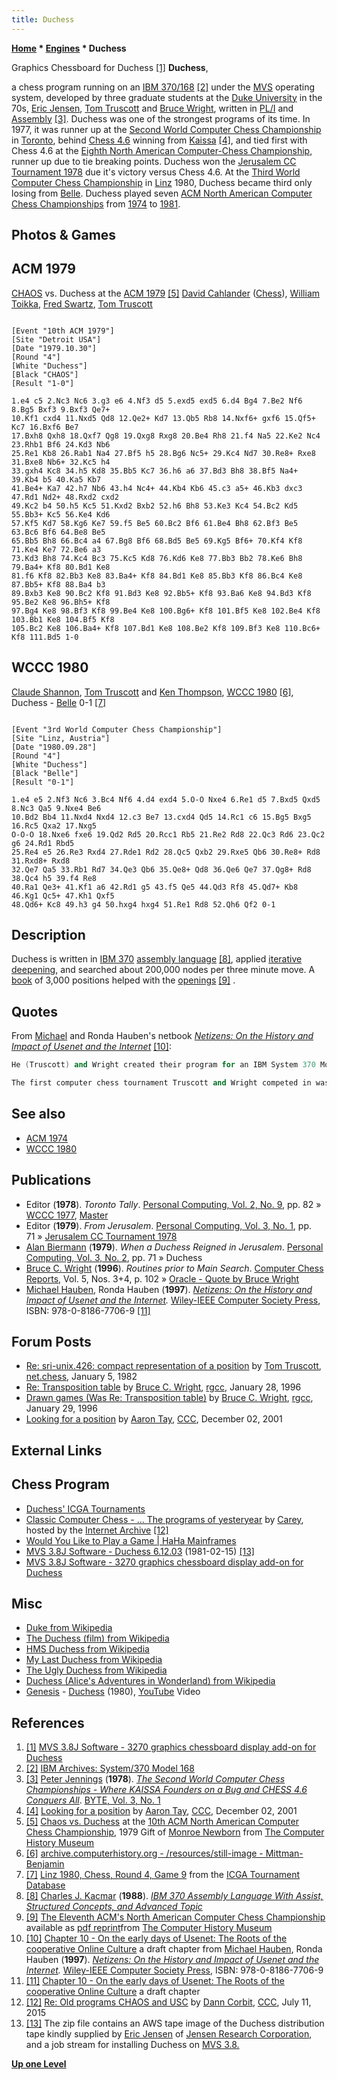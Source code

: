 ```yaml
---
title: Duchess
---
```

**[Home](Home "Home") * [Engines](Engines "Engines") * Duchess**

[](http://www.prycroft6.com.au/vs2sw/index.html#duch3270) Graphics Chessboard for Duchess <a id="cite-note-1" href="#cite-ref-1">[1]</a>
**Duchess**,

a chess program running on an [IBM 370/168](IBM_370 "IBM 370") <a id="cite-note-2" href="#cite-ref-2">[2]</a> under the [MVS](https://en.wikipedia.org/wiki/MVS) operating system, developed by three graduate students at the [Duke University](Duke_University "Duke University") in the 70s, [Eric Jensen](Eric_Jensen "Eric Jensen"), [Tom Truscott](Tom_Truscott "Tom Truscott") and [Bruce Wright](Bruce_Wright "Bruce Wright"), written in [PL/I](index.php?title=PL_1&action=edit&redlink=1 "PL 1 (page does not exist)") and [Assembly](Assembly "Assembly") <a id="cite-note-3" href="#cite-ref-3">[3]</a>. Duchess was one of the strongest programs of its time. In 1977, it was runner up at the [Second World Computer Chess Championship](WCCC_1977 "WCCC 1977") in [Toronto](https://en.wikipedia.org/wiki/Toronto), behind [Chess 4.6](</Chess_(Program)> "Chess (Program)") winning from [Kaissa](Kaissa "Kaissa") <a id="cite-note-4" href="#cite-ref-4">[4]</a>, and tied first with Chess 4.6 at the [Eighth North American Computer-Chess Championship](ACM_1977 "ACM 1977"), runner up due to tie breaking points. Duchess won the [Jerusalem CC Tournament 1978](Jerusalem_CC_Tournament_1978 "Jerusalem CC Tournament 1978") due it's victory versus Chess 4.6. At the [Third World Computer Chess Championship](WCCC_1980 "WCCC 1980") in [Linz](https://en.wikipedia.org/wiki/Linz) 1980, Duchess became third only losing from [Belle](Belle "Belle"). Duchess played seven [ACM North American Computer Chess Championships](ACM_North_American_Computer_Chess_Championship "ACM North American Computer Chess Championship") from [1974](ACM_1974 "ACM 1974") to [1981](ACM_1981 "ACM 1981").

## Photos & Games

## ACM 1979

[](http://www.computerhistory.org/chess/full_record.php?iid=stl-430b9bbe2be7f)
[CHAOS](CHAOS "CHAOS") vs. Duchess at the [ACM 1979](ACM_1979 "ACM 1979") <a id="cite-note-5" href="#cite-ref-5">[5]</a> [David Cahlander](David_Cahlander "David Cahlander") ([Chess](</Chess_(Program)> "Chess (Program)")), [William Toikka](William_Toikka "William Toikka"), [Fred Swartz](Fred_Swartz "Fred Swartz"), [Tom Truscott](Tom_Truscott "Tom Truscott")

```

[Event "10th ACM 1979"]
[Site "Detroit USA"]
[Date "1979.10.30"]
[Round "4"]
[White "Duchess"]
[Black "CHAOS"]
[Result "1-0"]

1.e4 c5 2.Nc3 Nc6 3.g3 e6 4.Nf3 d5 5.exd5 exd5 6.d4 Bg4 7.Be2 Nf6 8.Bg5 Bxf3 9.Bxf3 Qe7+ 
10.Kf1 cxd4 11.Nxd5 Qd8 12.Qe2+ Kd7 13.Qb5 Rb8 14.Nxf6+ gxf6 15.Qf5+ Kc7 16.Bxf6 Be7 
17.Bxh8 Qxh8 18.Qxf7 Qg8 19.Qxg8 Rxg8 20.Be4 Rh8 21.f4 Na5 22.Ke2 Nc4 23.Rhb1 Bf6 24.Kd3 Nb6 
25.Re1 Kb8 26.Rab1 Na4 27.Bf5 h5 28.Bg6 Nc5+ 29.Kc4 Nd7 30.Re8+ Rxe8 31.Bxe8 Nb6+ 32.Kc5 h4 
33.gxh4 Kc8 34.h5 Kd8 35.Bb5 Kc7 36.h6 a6 37.Bd3 Bh8 38.Bf5 Na4+ 39.Kb4 b5 40.Ka5 Kb7 
41.Be4+ Ka7 42.h7 Nb6 43.h4 Nc4+ 44.Kb4 Kb6 45.c3 a5+ 46.Kb3 dxc3 47.Rd1 Nd2+ 48.Rxd2 cxd2 
49.Kc2 b4 50.h5 Kc5 51.Kxd2 Bxb2 52.h6 Bh8 53.Ke3 Kc4 54.Bc2 Kd5 55.Bb3+ Kc5 56.Ke4 Kd6 
57.Kf5 Kd7 58.Kg6 Ke7 59.f5 Be5 60.Bc2 Bf6 61.Be4 Bh8 62.Bf3 Be5 63.Bc6 Bf6 64.Be8 Be5
65.Bb5 Bh8 66.Bc4 a4 67.Bg8 Bf6 68.Bd5 Be5 69.Kg5 Bf6+ 70.Kf4 Kf8 71.Ke4 Ke7 72.Be6 a3
73.Kd3 Bh8 74.Kc4 Bc3 75.Kc5 Kd8 76.Kd6 Ke8 77.Bb3 Bb2 78.Ke6 Bh8 79.Ba4+ Kf8 80.Bd1 Ke8 
81.f6 Kf8 82.Bb3 Ke8 83.Ba4+ Kf8 84.Bd1 Ke8 85.Bb3 Kf8 86.Bc4 Ke8 87.Bb5+ Kf8 88.Ba4 b3 
89.Bxb3 Ke8 90.Bc2 Kf8 91.Bd3 Ke8 92.Bb5+ Kf8 93.Ba6 Ke8 94.Bd3 Kf8 95.Be2 Ke8 96.Bh5+ Kf8 
97.Bg4 Ke8 98.Bf3 Kf8 99.Be4 Ke8 100.Bg6+ Kf8 101.Bf5 Ke8 102.Be4 Kf8 103.Bb1 Ke8 104.Bf5 Kf8 
105.Bc2 Ke8 106.Ba4+ Kf8 107.Bd1 Ke8 108.Be2 Kf8 109.Bf3 Ke8 110.Bc6+ Kf8 111.Bd5 1-0

```

## WCCC 1980

[](http://archive.computerhistory.org/resources/still-image/Mittman-Benjamin/)
[Claude Shannon](Claude_Shannon "Claude Shannon"), [Tom Truscott](Tom_Truscott "Tom Truscott") and [Ken Thompson](Ken_Thompson "Ken Thompson"), [WCCC 1980](WCCC_1980 "WCCC 1980") <a id="cite-note-6" href="#cite-ref-6">[6]</a>, Duchess - [Belle](Belle "Belle") 0-1 <a id="cite-note-7" href="#cite-ref-7">[7]</a>

```

[Event "3rd World Computer Chess Championship"]
[Site "Linz, Austria"]
[Date "1980.09.28"]
[Round "4"]
[White "Duchess"]
[Black "Belle"]
[Result "0-1"]

1.e4 e5 2.Nf3 Nc6 3.Bc4 Nf6 4.d4 exd4 5.O-O Nxe4 6.Re1 d5 7.Bxd5 Qxd5 8.Nc3 Qa5 9.Nxe4 Be6
10.Bd2 Bb4 11.Nxd4 Nxd4 12.c3 Be7 13.cxd4 Qd5 14.Rc1 c6 15.Bg5 Bxg5 16.Rc5 Qxa2 17.Nxg5 
O-O-O 18.Nxe6 fxe6 19.Qd2 Rd5 20.Rcc1 Rb5 21.Re2 Rd8 22.Qc3 Rd6 23.Qc2 g6 24.Rd1 Rbd5 
25.Re4 e5 26.Re3 Rxd4 27.Rde1 Rd2 28.Qc5 Qxb2 29.Rxe5 Qb6 30.Re8+ Rd8 31.Rxd8+ Rxd8 
32.Qe7 Qa5 33.Rb1 Rd7 34.Qe3 Qb6 35.Qe8+ Qd8 36.Qe6 Qe7 37.Qg8+ Rd8 38.Qc4 h5 39.f4 Re8
40.Ra1 Qe3+ 41.Kf1 a6 42.Rd1 g5 43.f5 Qe5 44.Qd3 Rf8 45.Qd7+ Kb8 46.Kg1 Qc5+ 47.Kh1 Qxf5
48.Qd6+ Kc8 49.h3 g4 50.hxg4 hxg4 51.Re1 Rd8 52.Qh6 Qf2 0-1

```

## Description

Duchess is written in [IBM 370](IBM_370 "IBM 370") [assembly language](Assembly "Assembly") <a id="cite-note-8" href="#cite-ref-8">[8]</a>, applied [iterative deepening](Iterative_Deepening "Iterative Deepening"), and searched about 200,000 nodes per three minute move. A [book](Opening_Book "Opening Book") of 3,000 positions helped with the [openings](Opening "Opening") <a id="cite-note-9" href="#cite-ref-9">[9]</a> .

## Quotes

From [Michael](https://en.wikipedia.org/wiki/Michael_Hauben) and Ronda Hauben's netbook *[Netizens: On the History and Impact of Usenet and the Internet](http://www.columbia.edu/~hauben/project_book.html)* <a id="cite-note-10" href="#cite-ref-10">[10]</a>:

```C++
He (Truscott) and Wright created their program for an IBM System 370 Model 165  MVT/TSO mainframe computer system at Duke. It had three megabytes of main memory, which Truscott notes was later upgraded to "4 megabytes for a mere $100,000." That was, according to Truscott, "Pretty much the top of the line at the time. We did our development in batch mode," he remembers, "The source code was on [punched cards](https://en.wikipedia.org/wiki/Punched_card) and the compiled code was stored on disk." And in tournaments, he and Wright used the IBM time-sharing mode TSO.

```

```C++
The first computer chess tournament Truscott and Wright competed in was the North American Chess Championships held at the ACM Annual Conference in San Diego, California in November 1974. By then, Truscott was in his senior year at Duke. He and Wright named their chess program Duchess. 

```

## See also

- [ACM 1974](ACM_1974 "ACM 1974")
- [WCCC 1980](WCCC_1980#Duchess "WCCC 1980")

## Publications

- Editor (**1978**). *Toronto Tally*. [Personal Computing, Vol. 2, No. 9](Personal_Computing#2_9 "Personal Computing"), pp. 82 » [WCCC 1977](WCCC_1977 "WCCC 1977"), [Master](Master "Master")
- Editor (**1979**). *From Jerusalem*. [Personal Computing, Vol. 3, No. 1](Personal_Computing#3_1 "Personal Computing"), pp. 71 » [Jerusalem CC Tournament 1978](Jerusalem_CC_Tournament_1978 "Jerusalem CC Tournament 1978")
- [Alan Biermann](Alan_Biermann "Alan Biermann") (**1979**). *When a Duchess Reigned in Jerusalem*. [Personal Computing, Vol. 3, No. 2](Personal_Computing#3_2 "Personal Computing"), pp. 71 » Duchess
- [Bruce C. Wright](Bruce_Wright "Bruce Wright") (**1996**). *Routines prior to Main Search*. [Computer Chess Reports](Computer_Chess_Reports "Computer Chess Reports"), Vol. 5, Nos. 3+4, p. 102 » [Oracle - Quote by Bruce Wright](Oracle#BruceWright "Oracle")
- [Michael Hauben](https://en.wikipedia.org/wiki/Michael_Hauben), Ronda Hauben (**1997**). *[Netizens: On the History and Impact of Usenet and the Internet](http://www.columbia.edu/~hauben/project_book.html).* [Wiley-IEEE Computer Society Press](http://eu.wiley.com/WileyCDA/WileyTitle/productCd-0818677066.html), ISBN: 978-0-8186-7706-9 <a id="cite-note-11" href="#cite-ref-11">[11]</a>

## Forum Posts

- [Re: sri-unix.426: compact representation of a position](http://quux.org:70/Archives/usenet-a-news/NET.chess/82.01.05_duke.1553_net.chess.txt) by [Tom Truscott](Tom_Truscott "Tom Truscott"), [net.chess](http://quux.org:70/Archives/usenet-a-news/NET.chess), January 5, 1982
- [Re: Transposition table](http://groups.google.com/group/rec.games.chess.computer/msg/f198bd14c5b2b0d4) by [Bruce C. Wright](Bruce_Wright "Bruce Wright"), [rgcc](Computer_Chess_Forums "Computer Chess Forums"), January 28, 1996
- [Drawn games (Was Re: Transposition table)](http://groups.google.com/group/rec.games.chess.computer/msg/af359df4d8cd906b) by [Bruce C. Wright](Bruce_Wright "Bruce Wright"), [rgcc](Computer_Chess_Forums "Computer Chess Forums"), January 29, 1996
- [Looking for a position](https://www.stmintz.com/ccc/index.php?id=200064) by [Aaron Tay](Aaron_Tay "Aaron Tay"), [CCC](CCC "CCC"), December 02, 2001

## External Links

## Chess Program

- [Duchess' ICGA Tournaments](https://www.game-ai-forum.org/icga-tournaments/program.php?id=422)
- [Classic Computer Chess - ... The programs of yesteryear](http://web.archive.org/web/20071221115817/http://classicchess.googlepages.com/Chess.htm) by [Carey](Carey_Bloodworth "Carey Bloodworth"), hosted by the [Internet Archive](https://en.wikipedia.org/wiki/Internet_Archive) <a id="cite-note-12" href="#cite-ref-12">[12]</a>
- [Would You Like to Play a Game | HaHa Mainframes](https://mainframed.wordpress.com/2012/02/04/would-you-like-to-play-a-game/)
- [MVS 3.8J Software - Duchess 6.12.03](http://www.prycroft6.com.au/vs2sw/index.html#duchess) (1981-02-15) <a id="cite-note-13" href="#cite-ref-13">[13]</a>
- [MVS 3.8J Software - 3270 graphics chessboard display add-on for Duchess](http://www.prycroft6.com.au/vs2sw/index.html#duch3270)

## Misc

- [Duke from Wikipedia](https://en.wikipedia.org/wiki/Duke)
- [The Duchess (film) from Wikipedia](https://en.wikipedia.org/wiki/The_Duchess_%28film%29)
- [HMS Duchess from Wikipedia](https://en.wikipedia.org/wiki/HMS_Duchess)
- [My Last Duchess from Wikipedia](https://en.wikipedia.org/wiki/My_Last_Duchess)
- [The Ugly Duchess from Wikipedia](https://en.wikipedia.org/wiki/The_Ugly_Duchess)
- [Duchess (Alice's Adventures in Wonderland) from Wikipedia](https://en.wikipedia.org/wiki/Duchess_%28Alice%27s_Adventures_in_Wonderland%29)
- [Genesis](Category:Genesis "Category:Genesis") - [Duchess](<https://en.wikipedia.org/wiki/Duchess_(Genesis_song)>) (1980), [YouTube](https://en.wikipedia.org/wiki/YouTube) Video

## References

1. <a id="cite-ref-1" href="#cite-note-1">[1]</a> [MVS 3.8J Software - 3270 graphics chessboard display add-on for Duchess](http://www.prycroft6.com.au/vs2sw/index.html#duch3270)
1. <a id="cite-ref-2" href="#cite-note-2">[2]</a> [IBM Archives: System/370 Model 168](http://www-03.ibm.com/ibm/history/exhibits/mainframe/mainframe_PP3168.html)
1. <a id="cite-ref-3" href="#cite-note-3">[3]</a> [Peter Jennings](Peter_Jennings "Peter Jennings") (**1978**). *[The Second World Computer Chess Championships - Where KAISSA Founders on a Bug and CHESS 4.6 Conquers All](http://archive.org/stream/byte-magazine-1978-01/1978_01_BYTE_03-01_The_Brains_of_Men_and_Machines#page/n107/mode/2up)*. [BYTE, Vol. 3, No. 1](Byte_Magazine#BYTE301 "Byte Magazine")
1. <a id="cite-ref-4" href="#cite-note-4">[4]</a> [Looking for a position](https://www.stmintz.com/ccc/index.php?id=200064) by [Aaron Tay](Aaron_Tay "Aaron Tay"), [CCC](CCC "CCC"), December 02, 2001
1. <a id="cite-ref-5" href="#cite-note-5">[5]</a> [Chaos vs. Duchess](http://www.computerhistory.org/chess/full_record.php?iid=stl-430b9bbe2be7f) at the [10th ACM North American Computer Chess Championship](ACM_1979 "ACM 1979"), 1979 Gift of [Monroe Newborn](Monroe_Newborn "Monroe Newborn") from [The Computer History Museum](The_Computer_History_Museum "The Computer History Museum")
1. <a id="cite-ref-6" href="#cite-note-6">[6]</a> [archive.computerhistory.org - /resources/still-image - Mittman-Benjamin](http://archive.computerhistory.org/resources/still-image/Mittman-Benjamin/)
1. <a id="cite-ref-7" href="#cite-note-7">[7]</a> [Linz 1980, Chess, Round 4, Game 9](https://www.game-ai-forum.org/icga-tournaments/round.php?tournament=68&round=4&id=9) from the [ICGA Tournament Database](https://www.game-ai-forum.org/icga-tournaments/)
1. <a id="cite-ref-8" href="#cite-note-8">[8]</a> [Charles J. Kacmar](http://www.informatik.uni-trier.de/~ley/db/indices/a-tree/k/Kacmar:Charles_J=.html) (**1988**). *[IBM 370 Assembly Language With Assist, Structured Concepts, and Advanced Topic](http://www.amazon.com/Assembly-Language-Structured-Concepts-Advanced/dp/0134557425)*
1. <a id="cite-ref-9" href="#cite-note-9">[9]</a> [The Eleventh ACM's North American Computer Chess Championship](http://www.computerhistory.org/chess/full_record.php?iid=doc-431614f6cdeeb) available as [pdf reprint](http://archive.computerhistory.org/projects/chess/related_materials/text/3-1%20and%203-2%20and%203-3.1980_11th_ACM_NACCC/The_Eleventh_ACMs_North_American_Computer_Chess_Championship.1980.062303015.sm.pdf)from [The Computer History Museum](The_Computer_History_Museum "The Computer History Museum")
1. <a id="cite-ref-10" href="#cite-note-10">[10]</a> [Chapter 10 - On the early days of Usenet: The Roots of the cooperative Online Culture](http://www.columbia.edu/~rh120/ch106.x10) a draft chapter from [Michael Hauben](https://en.wikipedia.org/wiki/Michael_Hauben), Ronda Hauben (**1997**). *[Netizens: On the History and Impact of Usenet and the Internet](http://www.columbia.edu/~hauben/project_book.html).* [Wiley-IEEE Computer Society Press](http://eu.wiley.com/WileyCDA/WileyTitle/productCd-0818677066.html), ISBN: 978-0-8186-7706-9
1. <a id="cite-ref-11" href="#cite-note-11">[11]</a> [Chapter 10 - On the early days of Usenet: The Roots of the cooperative Online Culture](http://www.columbia.edu/~rh120/ch106.x10) a draft chapter
1. <a id="cite-ref-12" href="#cite-note-12">[12]</a> [Re: Old programs CHAOS and USC](http://www.talkchess.com/forum/viewtopic.php?t=56938&start=2) by [Dann Corbit](Dann_Corbit "Dann Corbit"), [CCC](CCC "CCC"), July 11, 2015
1. <a id="cite-ref-13" href="#cite-note-13">[13]</a> The zip file contains an AWS tape image of the Duchess distribution tape kindly supplied by [Eric Jensen](Eric_Jensen "Eric Jensen") of [Jensen Research Corporation](http://www.jensenresearch.com/), and a job stream for installing Duchess on [MVS 3.8.](https://en.wikipedia.org/wiki/MVS)

**[Up one Level](Engines "Engines")**

